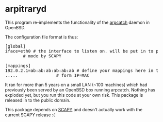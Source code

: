 # arpitraryd

This program re-implements the functionality of the  [arpcatch](http://www.openbsd.org/4.3_packages/sh/arpcatch-19970824.tgz-long.html) daemon in OpenBSD.

The configuration file format is thus:

<pre>
[global]
iface=eth0 # the interface to listen on. will be put in to promiscuous 
       # mode by SCAPY

[mappings]
192.0.2.1=ab:ab:ab:ab:ab:ab # define your mappings here in the 
.....               # form IP=MAC 
</pre>

It ran for more than 5 years on a small LAN (~100 machines) which had 
previously been served by an OpenBSD box running arpcatch.  Nothing has exploded 
yet, but you run this code at your own risk. This package is released in to 
the public domain.

This package depends on [SCAPY](http://www.secdev.org/projects/scapy/) and doesn't actually work with the current SCAPY release :(
